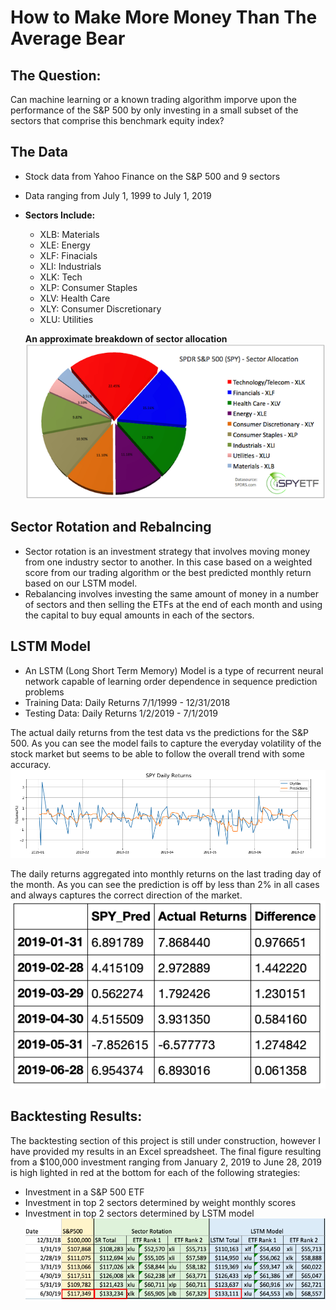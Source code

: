 # How to Make More Money Than The Average Bear
## The Question:
Can machine learning or a known trading algorithm imporve upon the performance of the S&P 500 by only investing in a small subset of the sectors that comprise this benchmark equity index?
## The Data 
- Stock data from Yahoo Finance on the S&P 500 and 9 sectors 
- Data ranging from July 1, 1999 to July 1, 2019
- **Sectors Include:** 
  - XLB: Materials
  - XLE: Energy 
  - XLF: Finacials 
  - XLI: Industrials 
  - XLK: Tech
  - XLP: Consumer Staples 
  - XLV: Health Care
  - XLY: Consumer Discretionary 
  - XLU: Utilities 
  
  **An approximate breakdown of sector allocation**
 ![Sectors](Images/Sector-Allocation-SPY.png)
## Sector Rotation and Rebalncing
 - Sector rotation is an investment strategy that involves moving money from one industry sector to another. In this case based on a weighted score from our trading algorithm or the best predicted monthly return based on our LSTM model.
- Rebalancing involves investing the same amount of money in a number of sectors and then selling the ETFs at the end of each month and using the capital to buy equal amounts in each of the sectors.  
## LSTM Model 
- An LSTM (Long Short Term Memory) Model is a type of recurrent neural network capable of learning order dependence in sequence prediction problems 
- Training Data: Daily Returns 7/1/1999 - 12/31/2018
- Testing Data: Daily Returns 1/2/2019 - 7/1/2019

The actual daily returns from the test data vs the predictions for the S&P 500. As you can see the model fails to capture the everyday volatility of the stock market but seems to be able to follow the overall trend with some accuracy. 
![SPY](Images/SPY-returns.png)

The daily returns aggregated into monthly returns on the last trading day of the month. As you can see the prediction is off by less than 2% in all cases and always captures the correct direction of the market. 
![Monthly](Images/monthly_preds.png)

## Backtesting Results:
The backtesting section of this project is still under construction, however I have provided my results in an Excel spreadsheet. The final figure resulting from a $100,000 investment ranging from January 2, 2019 to June 28, 2019 is high lighted in red at the bottom for each of the following strategies:
  - Investment in a S&P 500 ETF
  - Investment in top 2 sectors determined by weight monthly scores
  - Investment in top 2 sectors determined by LSTM model 
![Results](Images/benchmark_results.png)
